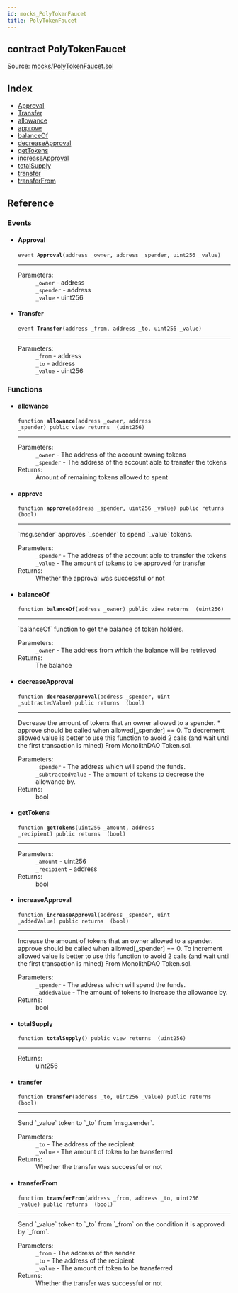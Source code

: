 ```yaml
---
id: mocks_PolyTokenFaucet
title: PolyTokenFaucet
---
```


<div class="contract-doc"><div class="contract"><h2 class="contract-header"><span class="contract-kind">contract</span> PolyTokenFaucet</h2><div class="source">Source: <a href="git+https://github.com/PolymathNetwork/polymath-core/blob/v1.3.3/contracts/mocks/PolyTokenFaucet.sol" target="_blank">mocks/PolyTokenFaucet.sol</a></div></div><div class="index"><h2>Index</h2><ul><li><a href="mocks_PolyTokenFaucet.html#Approval">Approval</a></li><li><a href="mocks_PolyTokenFaucet.html#Transfer">Transfer</a></li><li><a href="mocks_PolyTokenFaucet.html#allowance">allowance</a></li><li><a href="mocks_PolyTokenFaucet.html#approve">approve</a></li><li><a href="mocks_PolyTokenFaucet.html#balanceOf">balanceOf</a></li><li><a href="mocks_PolyTokenFaucet.html#decreaseApproval">decreaseApproval</a></li><li><a href="mocks_PolyTokenFaucet.html#getTokens">getTokens</a></li><li><a href="mocks_PolyTokenFaucet.html#increaseApproval">increaseApproval</a></li><li><a href="mocks_PolyTokenFaucet.html#totalSupply">totalSupply</a></li><li><a href="mocks_PolyTokenFaucet.html#transfer">transfer</a></li><li><a href="mocks_PolyTokenFaucet.html#transferFrom">transferFrom</a></li></ul></div><div class="reference"><h2>Reference</h2><div class="events"><h3>Events</h3><ul><li><div class="item event"><span id="Approval" class="anchor-marker"></span><h4 class="name">Approval</h4><div class="body"><code class="signature">event <strong>Approval</strong><span>(address _owner, address _spender, uint256 _value) </span></code><hr/><dl><dt><span class="label-parameters">Parameters:</span></dt><dd><div><code>_owner</code> - address</div><div><code>_spender</code> - address</div><div><code>_value</code> - uint256</div></dd></dl></div></div></li><li><div class="item event"><span id="Transfer" class="anchor-marker"></span><h4 class="name">Transfer</h4><div class="body"><code class="signature">event <strong>Transfer</strong><span>(address _from, address _to, uint256 _value) </span></code><hr/><dl><dt><span class="label-parameters">Parameters:</span></dt><dd><div><code>_from</code> - address</div><div><code>_to</code> - address</div><div><code>_value</code> - uint256</div></dd></dl></div></div></li></ul></div><div class="functions"><h3>Functions</h3><ul><li><div class="item function"><span id="allowance" class="anchor-marker"></span><h4 class="name">allowance</h4><div class="body"><code class="signature">function <strong>allowance</strong><span>(address _owner, address _spender) </span><span>public </span><span>view </span><span>returns  (uint256) </span></code><hr/><dl><dt><span class="label-parameters">Parameters:</span></dt><dd><div><code>_owner</code> - The address of the account owning tokens</div><div><code>_spender</code> - The address of the account able to transfer the tokens</div></dd><dt><span class="label-return">Returns:</span></dt><dd>Amount of remaining tokens allowed to spent</dd></dl></div></div></li><li><div class="item function"><span id="approve" class="anchor-marker"></span><h4 class="name">approve</h4><div class="body"><code class="signature">function <strong>approve</strong><span>(address _spender, uint256 _value) </span><span>public </span><span>returns  (bool) </span></code><hr/><div class="description"><p>`msg.sender` approves `_spender` to spend `_value` tokens.</p></div><dl><dt><span class="label-parameters">Parameters:</span></dt><dd><div><code>_spender</code> - The address of the account able to transfer the tokens</div><div><code>_value</code> - The amount of tokens to be approved for transfer</div></dd><dt><span class="label-return">Returns:</span></dt><dd>Whether the approval was successful or not</dd></dl></div></div></li><li><div class="item function"><span id="balanceOf" class="anchor-marker"></span><h4 class="name">balanceOf</h4><div class="body"><code class="signature">function <strong>balanceOf</strong><span>(address _owner) </span><span>public </span><span>view </span><span>returns  (uint256) </span></code><hr/><div class="description"><p>`balanceOf` function to get the balance of token holders.</p></div><dl><dt><span class="label-parameters">Parameters:</span></dt><dd><div><code>_owner</code> - The address from which the balance will be retrieved</div></dd><dt><span class="label-return">Returns:</span></dt><dd>The balance</dd></dl></div></div></li><li><div class="item function"><span id="decreaseApproval" class="anchor-marker"></span><h4 class="name">decreaseApproval</h4><div class="body"><code class="signature">function <strong>decreaseApproval</strong><span>(address _spender, uint _subtractedValue) </span><span>public </span><span>returns  (bool) </span></code><hr/><div class="description"><p>Decrease the amount of tokens that an owner allowed to a spender. * approve should be called when allowed[_spender] == 0. To decrement allowed value is better to use this function to avoid 2 calls (and wait until the first transaction is mined) From MonolithDAO Token.sol.</p></div><dl><dt><span class="label-parameters">Parameters:</span></dt><dd><div><code>_spender</code> - The address which will spend the funds.</div><div><code>_subtractedValue</code> - The amount of tokens to decrease the allowance by.</div></dd><dt><span class="label-return">Returns:</span></dt><dd>bool</dd></dl></div></div></li><li><div class="item function"><span id="getTokens" class="anchor-marker"></span><h4 class="name">getTokens</h4><div class="body"><code class="signature">function <strong>getTokens</strong><span>(uint256 _amount, address _recipient) </span><span>public </span><span>returns  (bool) </span></code><hr/><dl><dt><span class="label-parameters">Parameters:</span></dt><dd><div><code>_amount</code> - uint256</div><div><code>_recipient</code> - address</div></dd><dt><span class="label-return">Returns:</span></dt><dd>bool</dd></dl></div></div></li><li><div class="item function"><span id="increaseApproval" class="anchor-marker"></span><h4 class="name">increaseApproval</h4><div class="body"><code class="signature">function <strong>increaseApproval</strong><span>(address _spender, uint _addedValue) </span><span>public </span><span>returns  (bool) </span></code><hr/><div class="description"><p>Increase the amount of tokens that an owner allowed to a spender. approve should be called when allowed[_spender] == 0. To increment allowed value is better to use this function to avoid 2 calls (and wait until the first transaction is mined) From MonolithDAO Token.sol.</p></div><dl><dt><span class="label-parameters">Parameters:</span></dt><dd><div><code>_spender</code> - The address which will spend the funds.</div><div><code>_addedValue</code> - The amount of tokens to increase the allowance by.</div></dd><dt><span class="label-return">Returns:</span></dt><dd>bool</dd></dl></div></div></li><li><div class="item function"><span id="totalSupply" class="anchor-marker"></span><h4 class="name">totalSupply</h4><div class="body"><code class="signature">function <strong>totalSupply</strong><span>() </span><span>public </span><span>view </span><span>returns  (uint256) </span></code><hr/><dl><dt><span class="label-return">Returns:</span></dt><dd>uint256</dd></dl></div></div></li><li><div class="item function"><span id="transfer" class="anchor-marker"></span><h4 class="name">transfer</h4><div class="body"><code class="signature">function <strong>transfer</strong><span>(address _to, uint256 _value) </span><span>public </span><span>returns  (bool) </span></code><hr/><div class="description"><p>Send `_value` token to `_to` from `msg.sender`.</p></div><dl><dt><span class="label-parameters">Parameters:</span></dt><dd><div><code>_to</code> - The address of the recipient</div><div><code>_value</code> - The amount of token to be transferred</div></dd><dt><span class="label-return">Returns:</span></dt><dd>Whether the transfer was successful or not</dd></dl></div></div></li><li><div class="item function"><span id="transferFrom" class="anchor-marker"></span><h4 class="name">transferFrom</h4><div class="body"><code class="signature">function <strong>transferFrom</strong><span>(address _from, address _to, uint256 _value) </span><span>public </span><span>returns  (bool) </span></code><hr/><div class="description"><p>Send `_value` token to `_to` from `_from` on the condition it is approved by `_from`.</p></div><dl><dt><span class="label-parameters">Parameters:</span></dt><dd><div><code>_from</code> - The address of the sender</div><div><code>_to</code> - The address of the recipient</div><div><code>_value</code> - The amount of token to be transferred</div></dd><dt><span class="label-return">Returns:</span></dt><dd>Whether the transfer was successful or not</dd></dl></div></div></li></ul></div></div></div>
